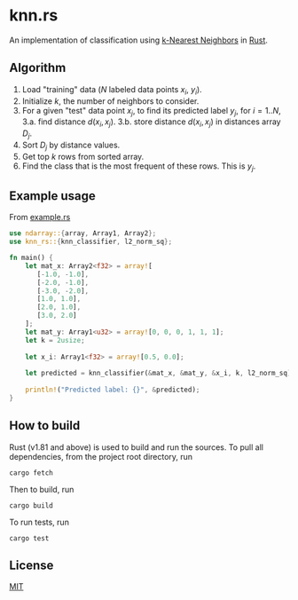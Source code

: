 # knn.rs

An implementation of classification using [k-Nearest Neighbors](https://en.wikipedia.org/wiki/K-nearest_neighbors_algorithm) in [Rust](https://www.rust-lang.org/).

## Algorithm

1. Load "training" data ($N$ labeled data points $x_i$, $y_i$).
2. Initialize $k$, the number of neighbors to consider.
3. For a given "test" data point $x_j$, to find its predicted label $y_j$, for $i = 1..N$,   
    3.a. find distance $d(x_i, x_j)$.
    3.b. store distance $d(x_{i}, x_{j})$ in distances array $D_{j}$.
4. Sort $D_j$ by distance values.
5. Get top $k$ rows from sorted array.
6. Find the class that is the most frequent of these rows. This is $y_{j}$.

## Example usage

From [example.rs](./examples/example.rs)
```rust
use ndarray::{array, Array1, Array2};
use knn_rs::{knn_classifier, l2_norm_sq};

fn main() {
    let mat_x: Array2<f32> = array![
       [-1.0, -1.0],
       [-2.0, -1.0],
       [-3.0, -2.0],
       [1.0, 1.0],
       [2.0, 1.0],
       [3.0, 2.0]
    ];
    let mat_y: Array1<u32> = array![0, 0, 0, 1, 1, 1];
    let k = 2usize;
    
    let x_i: Array1<f32> = array![0.5, 0.0];
    
    let predicted = knn_classifier(&mat_x, &mat_y, &x_i, k, l2_norm_sq);
 
    println!("Predicted label: {}", &predicted);
}
```

## How to build

Rust (v1.81 and above) is used to build and run the sources. To pull all dependencies, from the project root directory, run

```
cargo fetch
```
Then to build, run
```
cargo build
```
To run tests, run
```
cargo test
```

## License

[MIT](https://mit-license.org/)

